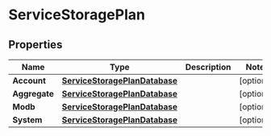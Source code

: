 

# ServiceStoragePlan


## Properties

| Name | Type | Description | Notes |
|------------ | ------------- | ------------- | -------------|
|**Account** | [**ServiceStoragePlanDatabase**](ServiceStoragePlanDatabase.md) |  |  [optional] |
|**Aggregate** | [**ServiceStoragePlanDatabase**](ServiceStoragePlanDatabase.md) |  |  [optional] |
|**Modb** | [**ServiceStoragePlanDatabase**](ServiceStoragePlanDatabase.md) |  |  [optional] |
|**System** | [**ServiceStoragePlanDatabase**](ServiceStoragePlanDatabase.md) |  |  [optional] |



